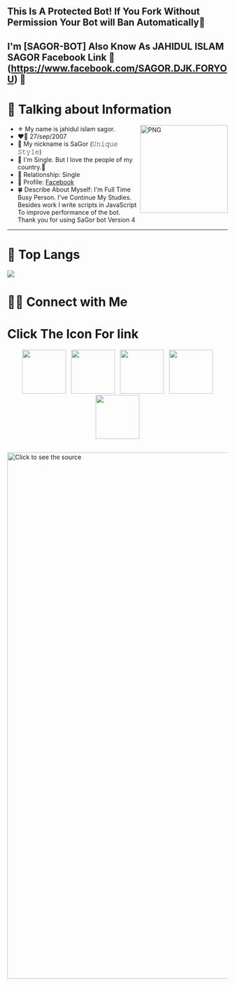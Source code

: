 ## This Is A Protected Bot! If You Fork Without Permission Your Bot will Ban Automatically👋

## I'm [SAGOR-BOT] Also Know As JAHIDUL ISLAM SAGOR                 Facebook Link 🔗        (https://www.facebook.com/SAGOR.DJK.FORYOU) 👋

# 📰 Talking about Information
<img align="right" width=200px alt="PNG" src="https://i.imgur.com/zYNZ498.jpeg" />

-   ⚜️ My name is jahidul islam sagor.
-   ❤️‍🔥 27/sep/2007
-   💬 My nickname is SaGor (𝚄𝚗𝚒𝚚𝚞𝚎 𝚂𝚝𝚢𝚕𝚎)
-   💬 I'm Single. But I love the people of my country.💜
-   💓 Relationship: Single 
-   🍁 Profile: [Facebook](https://www.facebook.com/SAGOR.DJK.FORYOU)
-   🍀 Describe About Myself: I'm Full Time Busy Person. I've Continue My Studies. Besides work I write scripts in JavaScript To improve performance of the bot. Thank you for using SaGor bot Version 4
<hr>

# 📖 Top Langs
![](https://i.imgur.com/zYNZ498)


# 🤝🏻 Connect with Me


# Click The Icon For link
<p align="center">
&nbsp; <a href="not found " target="_blank" rel="noopener noreferrer"><img src="https://upload.wikimedia.org/wikipedia/commons/thumb/e/e1/Logo_of_YouTube_%282015-2017%29.svg/2560px-Logo_of_YouTube_%282015-2017%29.svg.png" width="100" /></a>
&nbsp; <a href="https://wp.me/01611079915" target="_blank" rel="noopener noreferrer"><img src="https://cdn-icons-png.flaticon.com/512/3670/3670051.png" width="100" /></a>    
&nbsp; <a href="https://github.com/SaGorbot009" target="_blank" rel="noopener noreferrer"><img src="https://img.icons8.com/plasticine/100/000000/github.png" width="100" /></a>
&nbsp; <a href="https://www.facebook.com/SAGOR.DJK
FORYOU" target="_blank" rel="noopener noreferrer"><img src="https://img.icons8.com/plasticine/100/000000/facebook.png"  width="100" /></a>
&nbsp; <a href="mailto: babygithub@gmail.com" target="_blank" rel="noopener noreferrer"><img src="https://img.icons8.com/plasticine/100/000000/gmail.png"  width="100" /></a>
</p>
<br>
<a href="#" target="_blank">
  <img src="https://i.imgur.com/a/zYNZ498" width="1200" alt="Click to see the source" />
</a>  
</a>
